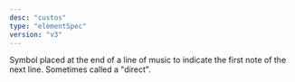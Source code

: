 ```yaml
---
desc: "custos"
type: "elementSpec"
version: "v3"
---
```


Symbol placed at the end of a line of music to indicate the first note of the next
line.
Sometimes called a "direct".
